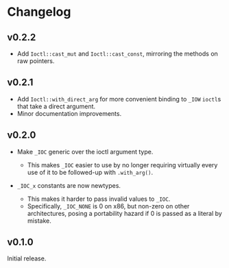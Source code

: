 # Changelog

## v0.2.2

- Add `Ioctl::cast_mut` and `Ioctl::cast_const`, mirroring the methods on raw pointers.

## v0.2.1

- Add `Ioctl::with_direct_arg` for more convenient binding to `_IOW` `ioctl`s that take a direct argument.
- Minor documentation improvements.

## v0.2.0

- Make `_IOC` generic over the ioctl argument type.
  - This makes `_IOC` easier to use by no longer requiring virtually every use of it to be followed-up with `.with_arg()`.

- `_IOC_x` constants are now newtypes.
  - This makes it harder to pass invalid values to `_IOC`.
  - Specifically, `_IOC_NONE` is 0 on x86, but non-zero on other architectures, posing a portability hazard if 0 is passed as a literal by mistake.

## v0.1.0

Initial release.
